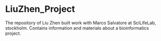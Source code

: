 # LiuZhen_Project
The repository of Liu Zhen built work with Marco Salvatore at SciLifeLab, stockholm. Contains information and materials about a bioinformatics project. 
